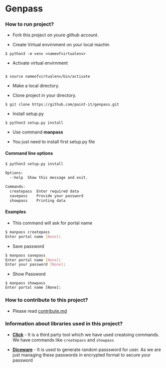 # Genpass

### How to run project?
* Fork this project on youre github account.

* Create Virtual envirnment on your local machin
```nashorn js
$ python3 -m venv <nameofvirtualenv>

``` 
* Activate virtual envirnment 
```nashorn js

$ source nameofvirtualenv/bin/activate

```
* Make a local directory.

* Clone project in your directory.
```nashorn js
$ git clone https://github.com/paint-it/genpass.git

```
* Install setup.py
```nashorn js
$ python3 setup.py install

```
* Use command **manpass**

* You just need to install first setup.py file 

#### Command line options
```sh 
$ python3 setup.py install
 
Options:
  --help  Show this message and exit.

Commands:
  createpass  Enter required data
  savepass    Provide your password
  showpass    Printing data
```
#### Examples
* This command will ask for portal name
```sh 
$ manpass createpass
Enter portal name [None]: 
```
* Save password
```sh
$ manpass savepass
Enter portal name [None]:
Enter your password [None]:
```
* Show Password
```nashorn js
$ manpass showpass
Enter portal name [None]:
```

### How to contribute to this project?
* Please read [contribute.md](https://github.com/paint-it/genpass/blob/master/contributing.md)

### Information about libraries used in this project?
* [**Click**](https://pypi.org/project/click/) - It is a third party tool which we have used creatoing commands. We have commands like ```createpass``` and ```showpass```

* [**Diceware**](https://pypi.org/project/diceware/) - It is used to generate random passsword for user. As we are just managing these passwords in encrypted format to secure your password



